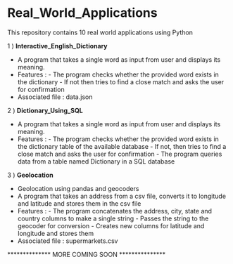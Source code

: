 # Real_World_Applications
This repository contains 10 real world applications using Python
           
1 ) **Interactive_English_Dictionary**
  - A program that takes a single word as input from user and displays its meaning.
  - Features :
                      - The program checks whether the provided word exists in the dictionary
                      - If not then tries to find a close match and asks the user for confirmation
  - Associated file : data.json
  
2 ) **Dictionary_Using_SQL**
  - A program that takes a single word as input from user and displays its meaning.
  - Features :
                       - The program checks whether the provided word exists in the dictionary table of the available database
                       - If not, then tries to find a close match and asks the user for confirmation
                       - The program queries data from a table named Dictionary in a SQL database

3 ) **Geolocation**
  - Geolocation using pandas and geocoders
  - A program that takes an address from a csv file, converts it to longitude and latitude and stores them in the csv file
  - Features :
                      - The program concatenates the address, city, state and country columns to make a single string
                      - Passes the string to the geocoder for conversion
                      - Creates new columns for latitude and longitude and stores them
  - Associated file : supermarkets.csv                       

  
************** MORE COMING SOON ***************
